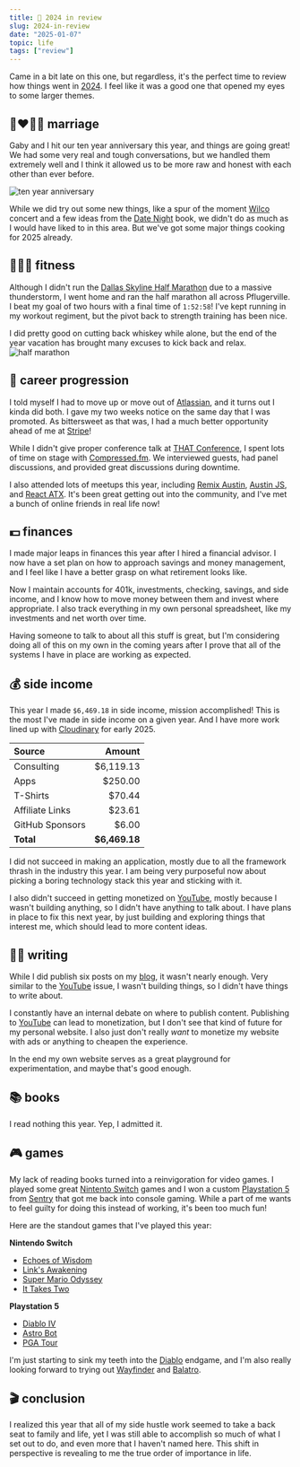```yaml
---
title: 📅 2024 in review
slug: 2024-in-review
date: "2025-01-07"
topic: life
tags: ["review"]
---
```


Came in a bit late on this one, but regardless, it's the perfect time to review how things went in [2024][goals-for-2024]. I feel like it was a good one that opened my eyes to some larger themes.

## 👩‍❤️‍💋‍👨 marriage

Gaby and I hit our ten year anniversary this year, and things are going great! We had some very real and tough conversations, but we handled them extremely well and I think it allowed us to be more raw and honest with each other than ever before.

![ten year anniversary][ten-year-anniversary]

While we did try out some new things, like a spur of the moment [Wilco][wilco] concert and a few ideas from the [Date Night][date-night] book, we didn't do as much as I would have liked to in this area. But we've got some major things cooking for 2025 already.

## 🏃🏼‍♂️ fitness

Although I didn't run the [Dallas Skyline Half Marathon][dallas-skyline] due to a massive thunderstorm, I went home and ran the half marathon all across Pflugerville. I beat my goal of two hours with a final time of `1:52:58`! I've kept running in my workout regiment, but the pivot back to strength training has been nice.

I did pretty good on cutting back whiskey while alone, but the end of the year vacation has brought many excuses to kick back and relax.
![half marathon][half-marathon]

## 👔 career progression

I told myself I had to move up or move out of [Atlassian][atlassian], and it turns out I kinda did both. I gave my two weeks notice on the same day that I was promoted. As bittersweet as that was, I had a much better opportunity ahead of me at [Stripe][stripe]!

While I didn't give proper conference talk at [THAT Conference][that], I spent lots of time on stage with [Compressed.fm][compressed]. We interviewed guests, had panel discussions, and provided great discussions during downtime.

I also attended lots of meetups this year, including [Remix Austin][remix-austin], [Austin JS][austin-js], and [React ATX][react-atx]. It's been great getting out into the community, and I've met a bunch of online friends in real life now!

## 💵 finances

I made major leaps in finances this year after I hired a financial advisor. I now have a set plan on how to approach savings and money management, and I feel like I have a better grasp on what retirement looks like.

Now I maintain accounts for 401k, investments, checking, savings, and side income, and I know how to move money between them and invest where appropriate. I also track everything in my own personal spreadsheet, like my investments and net worth over time.

Having someone to talk to about all this stuff is great, but I'm considering doing all of this on my own in the coming years after I prove that all of the systems I have in place are working as expected.

## 💰 side income

This year I made `$6,469.18` in side income, mission accomplished! This is the most I've made in side income on a given year. And I have more work lined up with [Cloudinary][cloudinary] for early 2025.

| Source          |        Amount |
| :-------------- | ------------: |
| Consulting      |     $6,119.13 |
| Apps            |       $250.00 |
| T-Shirts        |        $70.44 |
| Affiliate Links |        $23.61 |
| GitHub Sponsors |         $6.00 |
| **Total**       | **$6,469.18** |

I did not succeed in making an application, mostly due to all the framework thrash in the industry this year. I am being very purposeful now about picking a boring technology stack this year and sticking with it.

I also didn't succeed in getting monetized on [YouTube][youtube], mostly because I wasn't building anything, so I didn't have anything to talk about. I have plans in place to fix this next year, by just building and exploring things that interest me, which should lead to more content ideas.

## ✍🏼 writing

While I did publish six posts on my [blog][blog], it wasn't nearly enough. Very similar to the [YouTube][youtube] issue, I wasn't building things, so I didn't have things to write about.

I constantly have an internal debate on where to publish content. Publishing to [YouTube][youtube] can lead to monetization, but I don't see that kind of future for my personal website. I also just don't really _want_ to monetize my website with ads or anything to cheapen the experience.

In the end my own website serves as a great playground for experimentation, and maybe that's good enough.

## 📚 books

I read nothing this year. Yep, I admitted it.

## 🎮 games

My lack of reading books turned into a reinvigoration for video games. I played some great [Nintento Switch][switch] games and I won a custom [Playstation 5][ps5] from [Sentry][sentry] that got me back into console gaming. While a part of me wants to feel guilty for doing this instead of working, it's been too much fun!

Here are the standout games that I've played this year:

**Nintendo Switch**

- [Echoes of Wisdom][echoes-of-wisdom]
- [Link's Awakening][links-awakening]
- [Super Mario Odyssey][super-mario-odyssey]
- [It Takes Two][it-takes-two]

**Playstation 5**

- [Diablo IV][diablo-iv]
- [Astro Bot][astro-bot]
- [PGA Tour][pga-tour]

I'm just starting to sink my teeth into the [Diablo][diablo-iv] endgame, and I'm also really looking forward to trying out [Wayfinder][wayfinder] and [Balatro][balatro].

## 🎬 conclusion

I realized this year that all of my side hustle work seemed to take a back seat to family and life, yet I was still able to accomplish so much of what I set out to do, and even more that I haven't named here. This shift in perspective is revealing to me the true order of importance in life.

[goals-for-2024]: https://bradgarropy.com/blog/goals-for-2024
[wilco]: https://wilcoworld.net
[date-night]: https://amzn.to/3VW6liY
[dallas-skyline]: https://runproject.org/events/skyline-half-race
[atlassian]: https://atlassian.com
[stripe]: https://stripe.com
[that]: https://thatconference.com/tx/2024
[compressed]: https://compressed.fm
[austin-js]: https://meetup.com/austin-js
[react-atx]: https://meetup.com/react-atx
[remix-austin]: https://meetup.com/remix-austin
[cloudinary]: https://cloudinary.com
[youtube]: https://youtube.com/bradgarropy
[blog]: https://bradgarropy.com/blog
[ps5]: https://amzn.to/3PgxJ7q
[sentry]: https://sentry.io
[switch]: https://amzn.to/41QLS2L
[echoes-of-wisdom]: https://amzn.to/404Y7pR
[links-awakening]: https://amzn.to/40lufXD
[super-mario-odyssey]: https://amzn.to/423J6Hn
[it-takes-two]: https://amzn.to/4gDFL6m
[diablo-iv]: https://amzn.to/3DKx2AQ
[astro-bot]: https://amzn.to/3W6MSfe
[pga-tour]: https://amzn.to/4h7WUFj
[wayfinder]: https://www.playstation.com/en-us/games/wayfinder
[balatro]: https://amzn.to/423jqKT
[half-marathon]: https://res.cloudinary.com/bradgarropy/image/upload/bradgarropy.com/posts/half-marathon.jpg
[ten-year-anniversary]: https://res.cloudinary.com/bradgarropy/image/upload/bradgarropy.com/posts/ten-year-anniversary.jpg
